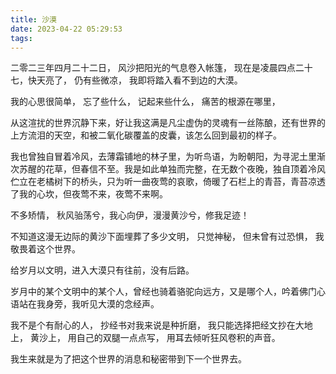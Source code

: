 ```yaml
---
title: 沙漠
date: 2023-04-22 05:29:53
tags:
---
```


  二零二三年四月二十二日， 风沙把阳光的气息卷入帐篷， 现在是凌晨四点二十七，快天亮了， 仍有些微凉， 我即将踏入看不到边的大漠。
  
  我的心思很简单， 忘了些什么， 记起来些什么， 痛苦的根源在哪里， 
  
  从这渲扰的世界沉静下来，好让我这满是凡尘虚伪的灵魂有一丝陈酿，还有世界的上方流泪的天空，和被二氧化碳覆盖的皮囊，该怎么回到最初的样子。
  
  我也曾独自冒着冷风，去薄霜铺地的林子里，为听鸟语，为盼朝阳，为寻泥土里渐次苏醒的花草，但春信不至。我是如此单独而完整，在无数个夜晚，独自顶着冷风 伫立在老橘树下的桥头，只为听一曲夜莺的哀歌，倚暖了石栏上的青苔，青苔凉透了我的心坎，但夜莺不来，夜莺不来啊。
  
  不多矫情， 秋风骀荡兮，我心向伊，漫漫黄沙兮，修我足迹！

  不知道这漫无边际的黄沙下面埋葬了多少文明， 只觉神秘， 但未曾有过恐惧， 我敬畏着这个世界。
  
  给岁月以文明，进入大漠只有往前，没有后路。

  岁月中的某个文明中的某个人，曾经也骑着骆驼向远方，又是哪个人，吟着佛门心语站在我身旁，我听见大漠的念经声。
  
  我不是个有耐心的人， 抄经书对我来说是种折磨， 我只能选择把经文抄在大地上， 黄沙上， 用自己的双腿一点点写， 用耳去倾听狂风卷积的声音。

  我生来就是为了把这个世界的消息和秘密带到下一个世界去。